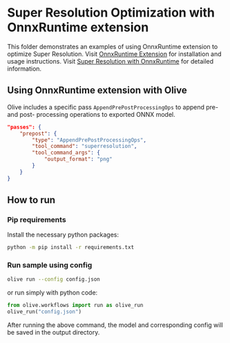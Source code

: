 # Super Resolution Optimization with OnnxRuntime extension
This folder demonstrates an examples of using OnnxRuntime extension to optimize Super Resolution.
Visit [OnnxRuntime Extension](https://github.com/microsoft/onnxruntime-extensions) for installation and
 usage instructions.
Visit [Super Resolution with OnnxRuntime](https://pytorch.org/tutorials/advanced/super_resolution_with_onnxruntime.html)
 for detailed information.

## Using OnnxRuntime extension with Olive
Olive includes a specific pass `AppendPrePostProcessingOps` to append pre- and post- processing operations to exported
 ONNX model.

```json
"passes": {
    "prepost": {
        "type": "AppendPrePostProcessingOps",
        "tool_command": "superresolution",
        "tool_command_args": {
            "output_format": "png"
        }
    }
}
```

## How to run
### Pip requirements
Install the necessary python packages:
```sh
python -m pip install -r requirements.txt
```

### Run sample using config
```sh
olive run --config config.json
```

or run simply with python code:
```python
from olive.workflows import run as olive_run
olive_run("config.json")
```

After running the above command, the model and corresponding config will be saved in the output directory.
